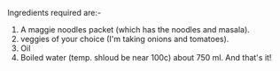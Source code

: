 Ingredients required are:-
1. A maggie noodles packet (which has the noodles and masala).
2. veggies of your choice (I'm taking onions and tomatoes).
3. Oil
4. Boiled water (temp. shloud be near 100c) about 750 ml.
And that's it!